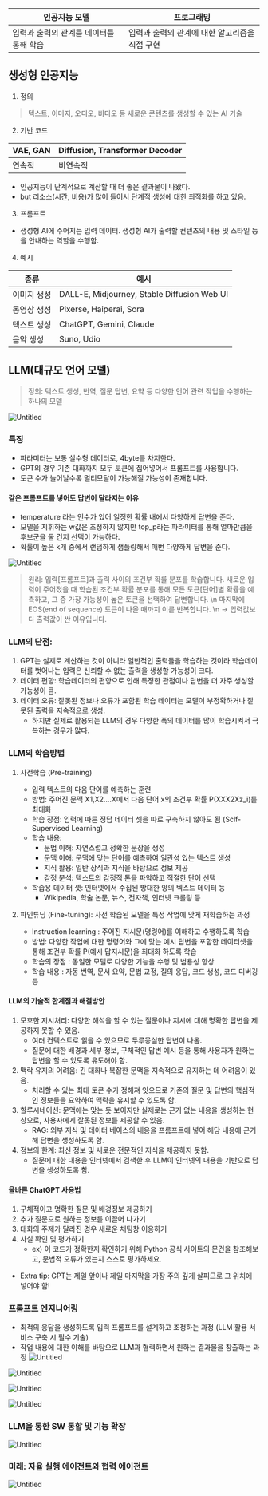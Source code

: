 | 인공지능 모델                | 프로그래밍                      |
| ---------------------- | -------------------------- |
| 입력과 출력의 관계를 데이터를 통해 학습 | 입력과 출력의 관계에 대한 알고리즘을 직접 구현 |
## 생성형 인공지능

1. 정의
> 텍스트, 이미지, 오디오, 비디오 등 새로운 콘텐츠를 생성할 수 있는 AI 기술

2. 기반 코드

|VAE, GAN | Diffusion, Transformer Decoder|
|----------|-----------------------------------|
| 연속적 | 비연속적 |
- 인공지능이 단계적으로 계산할 때 더 좋은 결과물이 나왔다.
- but 리소스(시간, 비용)가 많이 들어서 단계적 생성에 대한 최적화를 하고 있음.

3. 프롬프트
- 생성형 AI에 주어지는 입력 데이터. 생성형 AI가 출력할 컨텐츠의 내용 및 스타일 등을 안내하는 역할을 수행함.

4. 예시

| 종류     | 예시                                          |
| ------ | ------------------------------------------- |
| 이미지 생성 | DALL-E, Midjourney, Stable Diffusion Web UI |
| 동영상 생성 | Pixerse, Haiperai, Sora                     |
| 텍스트 생성 | ChatGPT, Gemini, Claude                     |
| 음악 생성  | Suno, Udio                                  |

## LLM(대규모 언어 모델)

> 정의: 텍스트 생성, 번역, 질문 답변, 요약 등 다양한 언어 관련 작업을 수행하는 하나의 모델

![Untitled](Image/LISTOFLLM.png)
### 특징
- 파라미터는 보통 실수형 데이터로, 4byte를 차지한다.
- GPT의 경우 기존 대화까지 모두 토큰에 집어넣어서 프롬프트를 사용합니다.
- 토큰 수가 늘어날수록 멀티모달이 가능해질 가능성이 존재합니다.

#### 같은 프롬프트를 넣어도 답변이 달라지는 이유
- temperature 라는 인수가 있어 일정한 확률 내에서 다양하게 답변을 준다.
- 모델을 지휘하는 w값은 조정하지 않지만 top_p라는 파라미터를 통해 얼마만큼을 후보군을 둘 건지 선택이 가능하다.
- 확률이 높은 k개 중에서 랜덤하게 샘플링해서 매번 다양하게 답변을 준다.

![Untitled](Image/Word_Principle.png)

> 원리: 
> 입력[프롬프트]과 출력 사이의 조건부 확률 분포를 학습합니다. 새로운 입력이 주어졌을 때 학습된 조건부 확률 분포를 통해 모든 토큰[단어]별 확률을 예측하고, 그 중 가장 가능성이 높은 토큰을 선택하여 답변합니다. \n
> 마지막에 EOS(end of sequence) 토큰이 나올 때까지 이를 반복합니다. \n
> → 입력값보다 출력값이 싼 이유입니다.

### LLM의 단점:
1. GPT는 실제로 계산하는 것이 아니라 일반적인 출력들을 학습하는 것이라 학습데이터를 벗어나는 입력은 신뢰할 수 없는 출력을 생성할 가능성이 크다.
2. 데이터 편향: 학습데이터의 편향으로 인해 특정한 관점이나 답변을 더 자주 생성할 가능성이 큼.
3.  데이터 오류: 잘못된 정보나 오류가 포함된 학습 데이터는 모델이 부정확하거나 잘못된 출력을 지속적으로 생성.
	- 하지만 실제로 활용되는 LLM의 경우 다양한 폭의 데이터를 많이 학습시켜서 극복하는 경우가 많다.

### LLM의 학습방법

1. 사전학습 (Pre-training)
	- 입력 텍스트의 다음 단어를 예측하는 훈련
	- 방법: 주어진 문맥 X1,X2....X에서 다음 단어 x의 조건부 확률 P(XXX2Xz_i)를 최대화
	- 학습 장점: 입력에 따른 정답 데이터 셋을 따로 구축하지 않아도 됨 (Sclf-Supervised Learning)
	- 학습 내용:
		- 문법 이해: 자연스럽고 정확한 문장을 생성
		- 문맥 이해: 문맥에 맞는 단어를 예측하여 일관성 있는 텍스트 생성
		- 지식 활용: 일반 상식과 지식을 바탕으로 정보 제공
		- 감정 분석: 텍스트의 감정적 톤을 파악하고 적절한 단어 선택
	- 학습용 데이터 셋: 인터넷에서 수집된 방대한 양의 텍스트 데이터 등
		- Wikipedia, 학술 논문, 뉴스, 전자책, 인터넷 크롤링 등

2. 파인튜닝 (Fine-tuning): 사전 학습된 모델을 특정 작업에 맞게 재학습하는 과정
	- Instruction learning : 주어진 지시문(명령어)를 이해하고 수행하도록 학습
	- 방법: 다양한 작업에 대한 명령어와 그에 맞는 예시 답변을 포함한 데이터셋을 통해 조건부 확률 P(예시 답지시문)을 최대화 하도록 학습
	- 학습의 장점 : 동일한 모델로 다양한 기능을 수행 및 범용성 향상
	- 학습 내용 : 자동 번역, 문서 요약, 문법 교정, 질의 응답, 코드 생성, 코드 디버깅 등

#### LLM의 기술적 한계점과 해결방안

1. 모호한 지시처리: 다양한 해석을 할 수 있는 질문이나 지시에 대해 명확한 답변을 제공하지 못할 수 있음.
    - 여러 컨텍스트로 읽을 수 있으므로 두루뭉실한 답변이 나옴.
    - 질문에 대한 배경과 세부 정보, 구체적인 답변 예시 등을 통해 사용자가 원하는 답변을 할 수 있도록 유도해야 함.
2. 맥락 유지의 어려움: 긴 대화나 복잡한 문맥을 지속적으로 유지하는 데 어려움이 있음.
    - 처리할 수 있는 최대 토큰 수가 정해져 잇으므로 기존의 질문 및 답변의 핵심적인 정보들을 요약하여 맥락을 유지할 수 있도록 함.
3. 할루시네이션: 문맥에는 맞는 듯 보이지만 실제로는 근거 없는 내용을 생성하는 현상으로, 사용자에게 잘못된 정보를 제공할 수 있음.
    - RAG: 외부 지식 및 데이터 베이스의 내용을 프롬프트에 넣어 해당 내용에 근거해 답변을 생성하도록 함.
4. 정보의 한계: 최신 정보 및 새로운 전문적인 지식을 제공하지 못함.
    - 질문에 대한 내용을 인터넷에서 검색한 후 LLM이 인터넷의 내용을 기반으로 답변을 생성하도록 함.

#### 올바른 ChatGPT 사용법
1. 구체적이고 명확한 질문 및 배경정보 제공하기
2. 추가 질문으로 원하는 정보를 이끌어 나가기
3. 대화의 주제가 달라진 경우 새로운 채팅창 이용하기
4. 사실 확인 및 평가하기
    - ex) 이 코드가 정확한지 확인하기 위해 Python 공식 사이트의 문건을 참조해보고, 문법적 오류가 있는지 스스로 평가하세요.

- Extra tip: GPT는 제일 앞이나 제일 마지막을 가장 주의 깊게 살피므로 그 위치에 넣어야 함!

### 프롬프트 엔지니어링

- 최적의 응답을 생성하도록 입력 프롬프트를 설계하고 조정하는 과정 (LLM 활용 서비스 구축 시 필수 기술)
- 작업 내용에 대한 이해를 바탕으로 LLM과 협력하면서 원하는 결과물을 창출하는 과정
![Untitled](Image/PE_structure.png)

![Untitled](Image/PE_basic1.png)

![Untitled](Image/PE_basic2.png)

![Untitled](Image/PE_basic3.png)

### LLM을 통한 SW 통합 및 기능 확장

![Untitled](Image/PE_inteex.png)

### 미래: 자율 실행 에이전트와 협력 에이전트

![Untitled](Image/PE_AACA.png)

